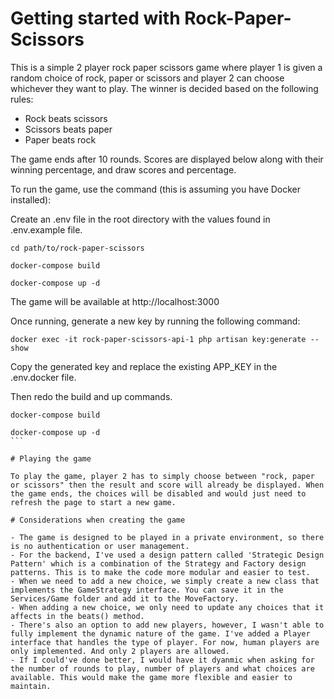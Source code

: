 # Getting started with Rock-Paper-Scissors

This is a simple 2 player rock paper scissors game where player 1 is given a random choice of rock, paper or scissors and player 2 can choose whichever they want to play. The winner is decided based on the following rules:

- Rock beats scissors
- Scissors beats paper
- Paper beats rock

The game ends after 10 rounds. Scores are displayed below along with their winning percentage, and draw scores and percentage.

To run the game, use the command (this is assuming you have Docker installed):

Create an .env file in the root directory with the values found in .env.example file.

```
cd path/to/rock-paper-scissors

docker-compose build

docker-compose up -d
```

The game will be available at http://localhost:3000

Once running, generate a new key by running the following command:

`docker exec -it rock-paper-scissors-api-1 php artisan key:generate --show`

Copy the generated key and replace the existing APP_KEY in the .env.docker file.

Then redo the build and up commands.

````
docker-compose build

docker-compose up -d
```

# Playing the game

To play the game, player 2 has to simply choose between "rock, paper or scissors" then the result and score will already be displayed. When the game ends, the choices will be disabled and would just need to refresh the page to start a new game.

# Considerations when creating the game

- The game is designed to be played in a private environment, so there is no authentication or user management.
- For the backend, I've used a design pattern called 'Strategic Design Pattern' which is a combination of the Strategy and Factory design patterns. This is to make the code more modular and easier to test.
- When we need to add a new choice, we simply create a new class that implements the GameStrategy interface. You can save it in the Services/Game folder and add it to the MoveFactory.
- When adding a new choice, we only need to update any choices that it affects in the beats() method.
- There's also an option to add new players, however, I wasn't able to fully implement the dynamic nature of the game. I've added a Player interface that handles the type of player. For now, human players are only implemented. And only 2 players are allowed.
- If I could've done better, I would have it dyanmic when asking for the number of rounds to play, number of players and what choices are available. This would make the game more flexible and easier to maintain.
````
